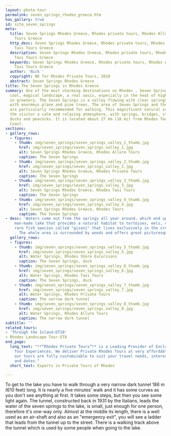 ```yaml
---
layout: photo-tour
permalink: seven_springs_rhodes_greece.htm
has_gallery: true
id: site_seven_springs
meta:
  title: Seven Springs Rhodes Greece, Rhodes private tours, Rhodes Allure Tours, Taxi
    Tours Greece
  http_desc: Seven Springs Rhodes Greece, Rhodes private tours, Rhodes Allure Tours,
    Taxi Tours Greece
  description: Seven Springs Rhodes Greece, Rhodes private tours, Rhodes Allure Tours,
    Taxi Tours Greece
  keywords: Seven Springs Rhodes Greece, Rhodes private tours, Rhodes Allure Tours,
    Taxi Tours Greece
  author: 'Nick '
  copyright: NK for Rhodes Private Tours, 2018
  abstract: Seven Springs Rhodes Greece
title: The Seven Springs in Rhodes Greece
summary: One of the most charming destinations on Rhodes , Seven Springs offers a
  cool, magical landscape, a real oasis, especially in the heat of high summer, swamped
  in greenery. The Seven Springs is a valley flowing with clear springs and covered
  with enormous plane and pine trees. The area of Seven Springs and the nearby forests
  are particularly recommended for walking. This magnificent natural scenery offers
  the visitor a calm and relaxing atmosphere, with springs, bridges, streams, flowers,
  ducks and peacocks. It is located about 27 km (16 mi) from Rhodes Town on the East
  Coast.
sections:
- gallery_rows:
  - figures:
    - thumb: img/seven_springs/seven_springs_valley_1_thumb.jpg
      href: img/seven_springs/seven_springs_valley_1.jpg
      alt: Seven Springs Rhodes Greece, Rhodes Allure Tours
      caption: The Seven Springs
    - thumb: img/seven_springs/seven_springs_valley_2_thumb.jpg
      href: img/seven_springs/seven_springs_valley_2.jpg
      alt: Seven Springs Rhodes Greece, Rhodes Private Tours
      caption: The Seven Springs
    - thumb: img/seven_springs/seven_springs_valley_3_thumb.jpg
      href: img/seven_springs/seven_springs_valley_3.jpg
      alt: Seven Springs Rhodes Greece, Rhodes Taxi Tours
      caption: The Seven Springs
    - thumb: img/seven_springs/seven_springs_valley_4_thumb.jpg
      href: img/seven_springs/seven_springs_valley_4.jpg
      alt: Seven Springs Rhodes Greece, Rhodes Tours
      caption: The Seven Springs
- desc: 'Waters come out from the springs all year around, which end up in a small
    man-made lake that provides a natural habitat to tortoises, eels, crabs and a
    rare fish species called "gizani" that lives exclusively in the creeks of Rhodes
    . The whole area is surrounded by woods and offers great picturesque views. '
  gallery_rows:
  - figures:
    - thumb: img/seven_springs/seven_springs_valley_5_thumb.jpg
      href: img/seven_springs/seven_springs_valley_5.jpg
      alt: Water Springs, Rhodes Shore Excursions
      caption: The Seven Springs, duck
    - thumb: img/seven_springs/seven_springs_valley_6_thumb.jpg
      href: img/seven_springs/seven_springs_valley_6.jpg
      alt: Water Springs, Rhodes Taxi Tours
      caption: The Seven Springs, duck
    - thumb: img/seven_springs/seven_springs_valley_7_thumb.jpg
      href: img/seven_springs/seven_springs_valley_7.jpg
      alt: Water Springs, Rhodes Private Tours
      caption: The narrow dark tunnel
    - thumb: img/seven_springs/seven_springs_valley_8_thumb.jpg
      href: img/seven_springs/seven_springs_valley_8.jpg
      alt: Water Springs, Rhodes Allure Tours
      caption: The narrow dark tunnel
subtitle: ''
related_tours:
- 'Through the Island-DT10'
- Rhodes Landscape Tour-GT8
end_page:
  long_text: "**“Rhodes Private Tours”** is a Leading Provider of Exclusive and Personalized
    Tour Experiences. We deliver Private Rhodes Tours at very affordable rates. All
    our tours are fully customizable to suit your travel needs, interests, schedules,
    and dates."
  short_text: Experts in Private Tours of Rhodes

---
```

To get to the lake you have to walk through a very narrow dark tunnel 186 m (610 feet) long. It is nearly a five minutes' walk and it has some curves as you don't see anything at first. It takes some steps, but then you see some light again. The tunnel, constructed back in 1931 by the Italians, leads the water of the seven springs to the lake, is small, just enough for one person, therefore it's one-way only. Almost at the middle its length, there is a well used as an air-shaft and also as an "emergency exit", you will see a ladder that leads from the tunnel up to the street. There is a walking track above the tunnel which is used by some people when going to the lake.